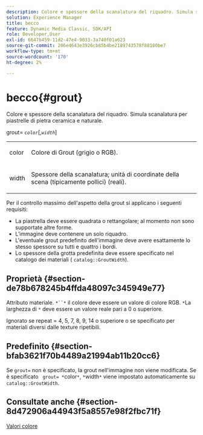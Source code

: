 ```yaml
---
description: Colore e spessore della scanalatura del riquadro. Simula scanalatura per piastrelle di pietra ceramica e naturale.
solution: Experience Manager
title: becco
feature: Dynamic Media Classic, SDK/API
role: Developer,User
exl-id: 6647b459-11d2-47e4-9033-3a740f01a623
source-git-commit: 206e4643e3926cb85b4be2189743578f88180be7
workflow-type: tm+mt
source-wordcount: '170'
ht-degree: 2%

---
```


# becco{#grout}

Colore e spessore della scanalatura del riquadro. Simula scanalatura per piastrelle di pietra ceramica e naturale.

grout= *`color`*[,*`width`*]

<table id="simpletable_302B78CFC8F14E0F962D1D2064AD1371"> 
 <tr class="strow"> 
  <td class="stentry"> <p> <span class="codeph"> <span class="varname"> color  </span> </span> </p> </td> 
  <td class="stentry"> <p>Colore di Grout (grigio o RGB). </p> </td> 
 </tr> 
 <tr class="strow"> 
  <td class="stentry"> <p> <span class="codeph"> <span class="varname"> width </span> </span> </p> </td> 
  <td class="stentry"> <p>Spessore della scanalatura; unità di coordinate della scena (tipicamente pollici) (reali). </p> </td> 
 </tr> 
</table>

Per il controllo massimo dell&#39;aspetto della grout si applicano i seguenti requisiti:

* La piastrella deve essere quadrata o rettangolare; al momento non sono supportate altre forme.
* L’immagine deve contenere un solo riquadro.
* L&#39;eventuale grout predefinito dell&#39;immagine deve avere esattamente lo stesso spessore su tutti e quattro i bordi.
* Lo spessore della grotta predefinita deve essere specificato nel catalogo dei materiali ( `catalog::GroutWidth`).

## Proprietà {#section-de78b678245b4ffda48097c345949e77}

Attributo materiale. `*``*` il colore deve essere un valore di colore RGB. `*`La larghezza di `*`  deve essere un valore reale pari a 0 o superiore.

Ignorato se repeat = 4, 5, 7, 8, 9, 14 o superiore o se specificato per materiali diversi dalle texture ripetibili.

## Predefinito {#section-bfab3621f70b4489a21994ab11b20cc6}

Se `grout=` non è specificato, la grout nell&#39;immagine non viene modificata. Se è specificato ` grout= *`color`*`, `*`width`*` viene impostato automaticamente su `catalog::GroutWidth`.

## Consultate anche {#section-8d472906a44943f5a8557e98f2fbc71f}

[Valori colore](../../../../../ir-api/http-protocol/image-rendering-api-ref/c-ir-http-protocol-ref/c-ir-http-protocol-syntax-and-features/r-ir-color-values.md#reference-657f95c0841742d2a55a48bc938303f6)
